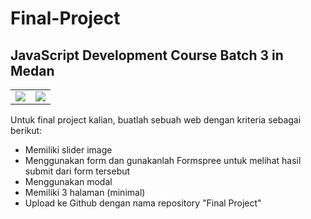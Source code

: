 # Final-Project
<h2>JavaScript Development Course Batch 3 in Medan</h2>
<table>
  <tr>
    <td><img src="https://hacktiv8.com/img/logo/dev-c/logo-h8.png__vzu2vhp2VRX%2Bewg7J0bPlaA158b568a02339a02a2dd104057afb3c1"></td>
    <td><img src="https://hacktiv8.com/img/logo/dev-c/logo-devc.png__vzu2vhp2VRX%2Bewg7J0bPlaAa7011483f450f625b95497c6d4afe084"></td>
  </tr>
</table>

Untuk final project kalian, buatlah sebuah web dengan kriteria sebagai berikut:<br>
<ul>
  <li>Memiliki slider image</li>
  <li>Menggunakan form dan gunakanlah Formspree untuk melihat hasil submit dari form tersebut</li>
  <li>Menggunakan modal</li>
  <li>Memiliki 3 halaman (minimal)</li>
  <li>Upload ke Github dengan nama repository "Final Project"</li>
</ul>
